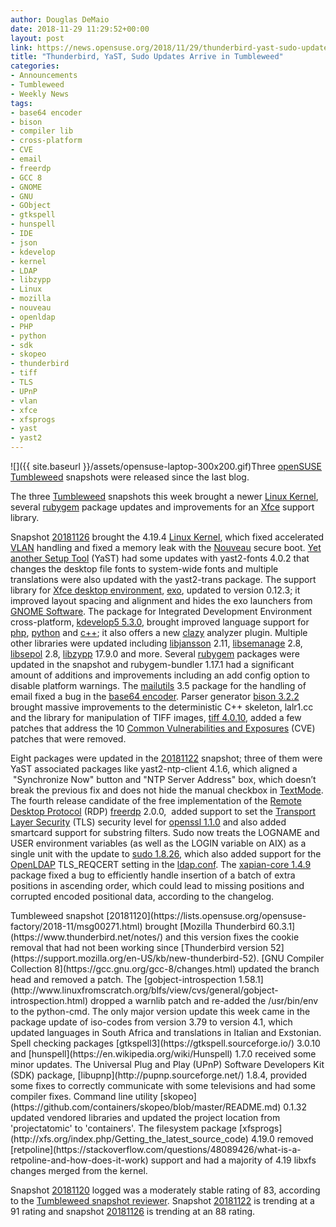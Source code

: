```yaml
---
author: Douglas DeMaio
date: 2018-11-29 11:29:52+00:00
layout: post
link: https://news.opensuse.org/2018/11/29/thunderbird-yast-sudo-updates-arrive-in-tumbleweed/
title: "Thunderbird, YaST, Sudo Updates Arrive in Tumbleweed"
categories:
- Announcements
- Tumbleweed
- Weekly News
tags:
- base64 encoder
- bison
- compiler lib
- cross-platform
- CVE
- email
- freerdp
- GCC 8
- GNOME
- GNU
- GObject
- gtkspell
- hunspell
- IDE
- json
- kdevelop
- kernel
- LDAP
- libzypp
- Linux
- mozilla
- nouveau
- openldap
- PHP
- python
- sdk
- skopeo
- thunderbird
- tiff
- TLS
- UPnP
- vlan
- xfce
- xfsprogs
- yast
- yast2
---
```

![]({{ site.baseurl }}/assets/opensuse-laptop-300x200.gif)Three [openSUSE](https://www.opensuse.org/) [Tumbleweed](https://en.opensuse.org/Portal:Tumbleweed) snapshots were released since the last blog.

The three [Tumbleweed](https://en.opensuse.org/Portal:Tumbleweed) snapshots this week brought a newer [Linux Kernel](https://www.kernel.org/), several [rubygem](https://rubygems.org/) package updates and improvements for an [Xfce](https://www.xfce.org/) support library.

Snapshot [20181126](https://lists.opensuse.org/opensuse-factory/2018-11/msg00290.html) brought the 4.19.4 [Linux Kernel](https://www.kernel.org/), which fixed accelerated [VLAN](https://en.wikipedia.org/wiki/Virtual_LAN) handling and fixed a memory leak with the [Nouveau](https://nouveau.freedesktop.org/wiki/) secure boot. [Yet another Setup Tool](https://en.wikipedia.org/wiki/YaST) (YaST) had some updates with yast2-fonts 4.0.2 that changes the desktop file fonts to system-wide fonts and multiple translations were also updated with the yast2-trans package. The support library for [Xfce desktop environment](https://www.xfce.org/), [exo](http://www.linuxfromscratch.org/blfs/view/cvs/xfce/exo.html), updated to version 0.12.3; it improved layout spacing and alignment and hides the exo launchers from [GNOME Software](https://wiki.gnome.org/Apps/Software). The package for Integrated Development Environment cross-platform, [kdevelop5 5.3.0](https://www.kdevelop.org/news/kdevelop-530-released), brought improved language support for [php](http://www.php.net/), [python](https://www.python.org/) and [c++](https://en.wikipedia.org/wiki/C%2B%2B); it also offers a new [clazy](https://github.com/KDE/clazy) analyzer plugin. Multiple other libraries were updated including [libjansson](http://www.digip.org/jansson/) 2.11, [libsemanage](https://github.com/SELinuxProject/selinux/tree/master/libsemanage) 2.8, [libsepol](https://github.com/SELinuxProject/selinux/tree/master/libsepol) 2.8, [libzypp](https://github.com/openSUSE/libzypp) 17.9.0 and more. Several [rubygem](https://rubygems.org/) packages were updated in the snapshot and rubygem-bundler 1.17.1 had a significant amount of additions and improvements including an add config option to disable platform warnings. The [mailutils](https://mailutils.org/) 3.5 package for the handling of email fixed a bug in the [base64 encoder](https://www.base64encode.org/). Parser generator [bison 3.2.2](http://savannah.gnu.org/forum/forum.php?forum_id=9274) brought massive improvements to the deterministic C++ skeleton, lalr1.cc and the library for manipulation of TIFF images, [tiff 4.0.10](http://www.simplesystems.org/libtiff/), added a few patches that address the 10 [Common Vulnerabilities and Exposures](https://en.wikipedia.org/wiki/Common_Vulnerabilities_and_Exposures) (CVE) patches that were removed.

Eight packages were updated in the [20181122](https://lists.opensuse.org/opensuse-factory/2018-11/msg00277.html) snapshot; three of them were YaST associated packages like yast2-ntp-client 4.1.6, which aligned a  "Synchronize Now" button and "NTP Server Address" box, which doesn’t break the previous fix and does not hide the manual checkbox in [TextMode](https://en.wikipedia.org/wiki/Text_mode). The fourth release candidate of the free implementation of the [Remote Desktop Protocol](https://en.wikipedia.org/wiki/Remote_Desktop_Protocol) (RDP) [freerdp](http://www.freerdp.com/) 2.0.0,  added support to set the [Transport Layer Security](https://en.wikipedia.org/wiki/Transport_Layer_Security) (TLS) security level for [openssl 1.1.0](https://www.openssl.org/news/openssl-1.1.0-notes.html) and also added smartcard support for substring filters. Sudo now treats the LOGNAME and USER environment variables (as well as the LOGIN variable on AIX) as a single unit with the update to [sudo 1.8.26](https://www.sudo.ws/stable.html#1.8.26), which also added support for the [OpenLDAP](https://www.openldap.org/) TLS_REQCERT setting in the [ldap.conf](https://www.openldap.org/software/man.cgi?query=ldap.conf). The [xapian-core 1.4.9](https://xapian.org/docs/xapian-core-1.4.9/NEWS) package fixed a bug to efficiently handle insertion of a batch of extra positions in ascending order, which could lead to missing positions and corrupted encoded positional data, according to the changelog.

<!-- more -->Tumbleweed snapshot [20181120](https://lists.opensuse.org/opensuse-factory/2018-11/msg00271.html) brought [Mozilla Thunderbird 60.3.1](https://www.thunderbird.net/notes/) and this version fixes the cookie removal that had not been working since [Thunderbird version 52](https://support.mozilla.org/en-US/kb/new-thunderbird-52). [GNU Compiler Collection 8](https://gcc.gnu.org/gcc-8/changes.html) updated the branch head and removed a patch. The [gobject-introspection 1.58.1](http://www.linuxfromscratch.org/blfs/view/cvs/general/gobject-introspection.html) dropped a warnlib patch and re-added the /usr/bin/env to the python-cmd. The only major version update this week came in the package update of iso-codes from version 3.79 to version 4.1, which updated languages in South Africa and translations in Italian and Exstonian. Spell checking packages [gtkspell3](https://gtkspell.sourceforge.io/) 3.0.10 and [hunspell](https://en.wikipedia.org/wiki/Hunspell) 1.7.0 received some minor updates. The Universal Plug and Play (UPnP) Software Developers Kit (SDK) package, [libupnp](http://pupnp.sourceforge.net/) 1.8.4, provided some fixes to correctly communicate with some televisions and had some compiler fixes. Command line utility [skopeo](https://github.com/containers/skopeo/blob/master/README.md) 0.1.32 updated vendored libraries and updated the project location from 'projectatomic' to 'containers'. The filesystem package [xfsprogs](http://xfs.org/index.php/Getting_the_latest_source_code) 4.19.0 removed [retpoline](https://stackoverflow.com/questions/48089426/what-is-a-retpoline-and-how-does-it-work) support and had a majority of 4.19 libxfs changes merged from the kernel.

Snapshot [20181120](https://lists.opensuse.org/opensuse-factory/2018-11/msg00271.html) logged was a moderately stable rating of 83, according to the [Tumbleweed snapshot reviewer](http://review.tumbleweed.boombatower.com/). Snapshot [20181122](https://lists.opensuse.org/opensuse-factory/2018-11/msg00277.html) is trending at a 91 rating and snapshot [20181126](https://lists.opensuse.org/opensuse-factory/2018-11/msg00290.html) is trending at an 88 rating.		
